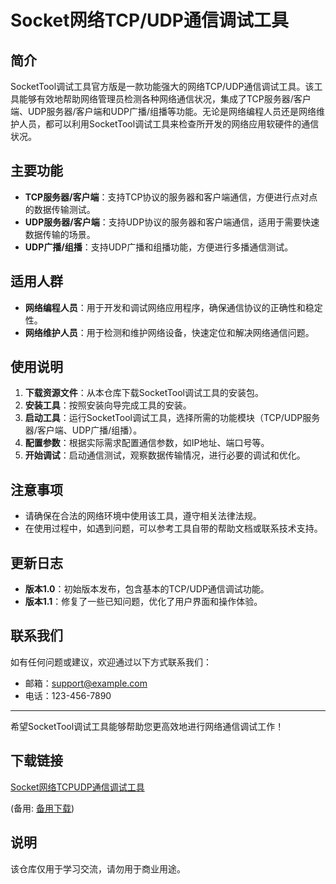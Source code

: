 # Socket网络TCP/UDP通信调试工具

## 简介
SocketTool调试工具官方版是一款功能强大的网络TCP/UDP通信调试工具。该工具能够有效地帮助网络管理员检测各种网络通信状况，集成了TCP服务器/客户端、UDP服务器/客户端和UDP广播/组播等功能。无论是网络编程人员还是网络维护人员，都可以利用SocketTool调试工具来检查所开发的网络应用软硬件的通信状况。

## 主要功能
- **TCP服务器/客户端**：支持TCP协议的服务器和客户端通信，方便进行点对点的数据传输测试。
- **UDP服务器/客户端**：支持UDP协议的服务器和客户端通信，适用于需要快速数据传输的场景。
- **UDP广播/组播**：支持UDP广播和组播功能，方便进行多播通信测试。

## 适用人群
- **网络编程人员**：用于开发和调试网络应用程序，确保通信协议的正确性和稳定性。
- **网络维护人员**：用于检测和维护网络设备，快速定位和解决网络通信问题。

## 使用说明
1. **下载资源文件**：从本仓库下载SocketTool调试工具的安装包。
2. **安装工具**：按照安装向导完成工具的安装。
3. **启动工具**：运行SocketTool调试工具，选择所需的功能模块（TCP/UDP服务器/客户端、UDP广播/组播）。
4. **配置参数**：根据实际需求配置通信参数，如IP地址、端口号等。
5. **开始调试**：启动通信测试，观察数据传输情况，进行必要的调试和优化。

## 注意事项
- 请确保在合法的网络环境中使用该工具，遵守相关法律法规。
- 在使用过程中，如遇到问题，可以参考工具自带的帮助文档或联系技术支持。

## 更新日志
- **版本1.0**：初始版本发布，包含基本的TCP/UDP通信调试功能。
- **版本1.1**：修复了一些已知问题，优化了用户界面和操作体验。

## 联系我们
如有任何问题或建议，欢迎通过以下方式联系我们：
- 邮箱：support@example.com
- 电话：123-456-7890

---

希望SocketTool调试工具能够帮助您更高效地进行网络通信调试工作！

## 下载链接
[Socket网络TCPUDP通信调试工具](https://pan.quark.cn/s/56b4f8d96cb8) 

(备用: [备用下载](https://pan.baidu.com/s/1kgDTbEqRE8a1iZuq44Hfvw?pwd=1234))

## 说明

该仓库仅用于学习交流，请勿用于商业用途。
